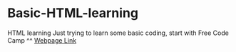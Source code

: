 # Basic-HTML-learning
HTML learning
Just trying to learn some basic coding, start with Free Code Camp ^^
<a href="https://mcjoules.github.io/Basic-HTML-learning/htmlbasic" target="_blank">Webpage Link</a>
